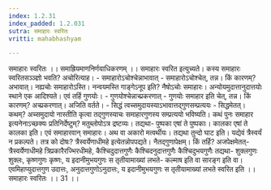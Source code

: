 ```yaml
---
index: 1.2.31
index_padded: 1.2.031
sutra: समाहारः स्वरितः
vritti: mahabhashyam

---
```

 समाहारः स्वरितः ।। समाह्रियमाणनिर्णयाधिकरणम् ।। समाहारः स्वरित इत्युच्यते। कस्य समाहारः स्वरितसञ्ञ्ज्ञो भवति? अचोरित्याह। - समाहारोऽचोश्चेन्नाभावात् - समाहारोऽचोश्चेत्, तन्न। किं कारणम्? अभावात्। नह्यचोः समाहारोऽस्ति। नन्वयमस्ति गाङ्गेऽनूप इति? नैषोऽचोः समाहारः। अन्योयमुदात्तानुदात्तयोः स्थाने एक आदिश्यते। एवं तर्हि गुणयोः। - गुणयोश्चेन्नाच्प्रकरणात् - गुणयोः समाहार इति चेत्, तन्न। किं कारणम्? अच्प्रकरणात्। अजिति वर्तते। - सिद्धं त्वच्समुदायस्याऽभावात्तद्गुणसम्प्रत्ययः - सिद्धमेतत्। कथम्? अच्समुदायो नास्तीति कृत्वा तद्गुणस्याचः समाहारगुणस्य सम्प्रत्ययो भविष्यति। कथं पुनः समाहार इत्यनेनाऽच्छक्यः प्रतिनिर्देष्टुम्? मतुब्लोपोऽत्र द्रष्टव्यः। तद्यथा- पुष्पका एषां ते पुष्पकाः। कालका एषां ते कालका इति। एवं समाहारवान् समाहारः। अथ वा अकारो मत्वर्थीयः। तद्यथा तुन्दो घाट इति। यद्येवं त्रैस्वर्यं न प्रकल्पते। तत्र को दोषः? त्रैस्वर्येणाधीमहे इत्येतन्नोपपद्यते। नैतद्गुणापेक्षम्। किं तर्हि? अजपेक्षमेतत्- त्रैस्वर्येणाधीमहे त्रिप्रकारैरज्भिरधीमहे, कैश्चिदुदात्तगुणैः कैश्चिदनुदात्तगुणैः कैश्चिदुभयगुणैः तद्यथा- शुक्लगुणः शुक्लः, कृष्णगुणः कृष्णः, य इदानीमुभयगुणः स तृतीयामाख्यां लभते- कल्माष इति वा सारङ्ग इति वा। एवमिहाप्युदात्तगुण उदात्तः, अनुदात्तगुणोऽनुदात्तः, य इदानीमुभयगुणः स तृतीयामाख्यां लभते स्वरित इति ।। समाहारः स्वरितः ।। 31 ।। 